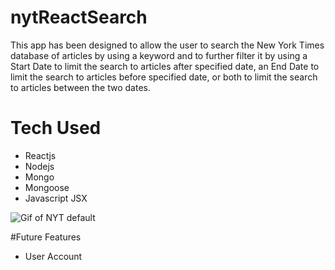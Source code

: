 # nytReactSearch

This app has been designed to allow the user to search the New York Times database of articles by using a keyword and to further filter it by using a Start Date to limit the search to articles after specified date, an End Date to limit the search to articles before specified date, or both to limit the search to articles between the two dates.

# Tech Used

* Reactjs
* Nodejs
* Mongo
* Mongoose
* Javascript JSX


![Gif of NYT default](NYT.gif)

#Future Features

  * User Account